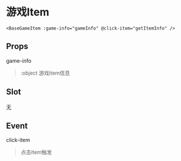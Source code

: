 # 游戏Item
```
<BaseGameItem :game-info="gameInfo" @click-item="getItemInfo" />
```
## Props
game-info
>:object 游戏item信息

## Slot
无

## Event
click-item
>点击item触发

